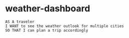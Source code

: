 # weather-dashboard
```
AS A traveler
I WANT to see the weather outlook for multiple cities
SO THAT I can plan a trip accordingly
```

